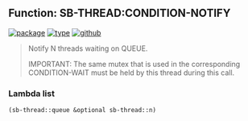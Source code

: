 ## Function: SB-THREAD:CONDITION-NOTIFY
[![package](https://img.shields.io/badge/Package-SB--THREAD-5f9ea0.svg?style=social&colorA=999999)](../) [![type](https://img.shields.io/badge/Type-Function-5f9ea0.svg?style=social&colorA=999999)](../#function) [![github](https://img.shields.io/badge/GitHub-View_the_source-5f9ea0.svg?style=social&colorA=999999&logo=github)](https://github.com/sbcl/sbcl/blob/master/src/code/target-thread.lisp/) 

> Notify N threads waiting on QUEUE.
> 
> IMPORTANT: The same mutex that is used in the corresponding CONDITION-WAIT
> must be held by this thread during this call.

### Lambda list
```cl
(sb-thread::queue &optional sb-thread::n)
```
